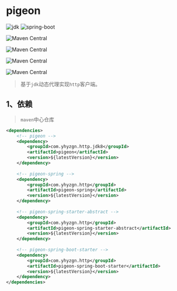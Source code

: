 # pigeon

![jdk](https://img.shields.io/badge/jdk-1.8%2B-critical) ![spring-boot](https://img.shields.io/badge/spring--boot-2.7.18-yellowgreen) 

![Maven Central](https://img.shields.io/maven-central/v/com.yhyzgn.http.jdk8/pigeon?color=orange&label=pigeon&style=flat-square&logo=java) 

![Maven Central](https://img.shields.io/maven-central/v/com.yhyzgn.http.jdk8/pigeon-spring?color=green&label=pigeon-spring&style=flat-square&logo=spring) 

![Maven Central](https://img.shields.io/maven-central/v/com.yhyzgn.http.jdk8/pigeon-spring-starter-abstract?color=blueviolet&label=pigeon-spring-starter-abstract&style=flat-square&logo=spring) 

![Maven Central](https://img.shields.io/maven-central/v/com.yhyzgn.http.jdk8/pigeon-spring-boot-starter?color=brightgreen&label=pigeon-spring-boot-starter&style=flat-square&logo=springboot) 



> 基于`jdk`动态代理实现`http`客户端。



## 1、依赖

> `maven`中心仓库

```xml
<dependencies>
    <!-- pigeon -->
    <dependency>
        <groupId>com.yhyzgn.http.jdk8</groupId>
        <artifactId>pigeon</artifactId>
        <version>${latestVersion}</version>
    </dependency>
    
    <!-- pigeon-spring -->
    <dependency>
        <groupId>com.yhyzgn.http</groupId>
        <artifactId>pigeon-spring</artifactId>
        <version>${latestVersion}</version>
    </dependency>
    
    <!-- pigeon-spring-starter-abstract -->
    <dependency>
        <groupId>com.yhyzgn.http</groupId>
        <artifactId>pigeon-spring-starter-abstract</artifactId>
        <version>${latestVersion}</version>
    </dependency>
    
    <!-- pigeon-spring-boot-starter -->
    <dependency>
        <groupId>com.yhyzgn.http</groupId>
        <artifactId>pigeon-spring-boot-starter</artifactId>
        <version>${latestVersion}</version>
    </dependency>
</dependencies>
```

